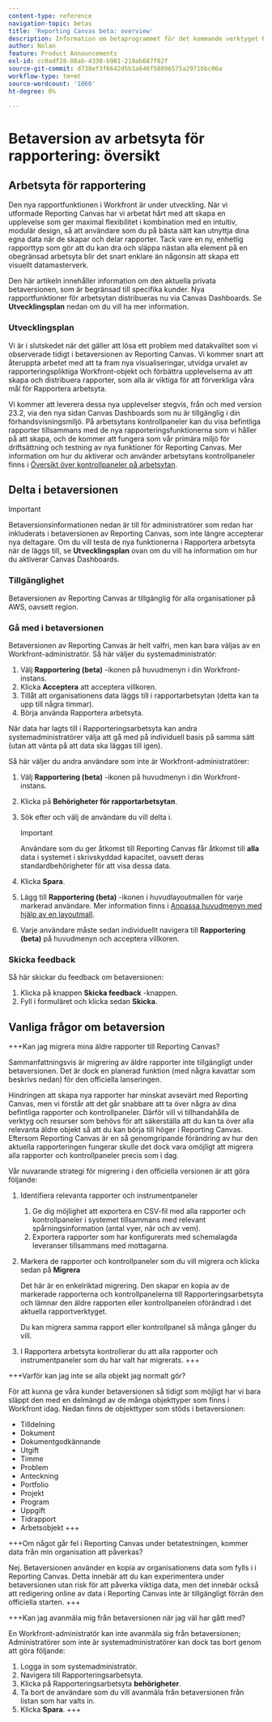 ```yaml
---
content-type: reference
navigation-topic: betas
title: 'Reporting Canvas beta: overview'
description: Information om betaprogrammet för det kommande verktyget Reporting Canvas för Adobe Workfront
author: Nolan
feature: Product Announcements
exl-id: cc0adf28-08ab-4330-b901-219ab687f02f
source-git-commit: d738ef3f6642d5b1a646f58896575a2971bbc06a
workflow-type: tm+mt
source-wordcount: '1060'
ht-degree: 0%

---
```



# Betaversion av arbetsyta för rapportering: översikt

## Arbetsyta för rapportering

Den nya rapportfunktionen i Workfront är under utveckling. När vi utformade Reporting Canvas har vi arbetat hårt med att skapa en upplevelse som ger maximal flexibilitet i kombination med en intuitiv, modulär design, så att användare som du på bästa sätt kan utnyttja dina egna data när de skapar och delar rapporter. Tack vare en ny, enhetlig rapporttyp som gör att du kan dra och släppa nästan alla element på en obegränsad arbetsyta blir det snart enklare än någonsin att skapa ett visuellt datamasterverk.

Den här artikeln innehåller information om den aktuella privata betaversionen, som är begränsad till specifika kunder. Nya rapportfunktioner för arbetsytan distribueras nu via Canvas Dashboards. Se **Utvecklingsplan** nedan om du vill ha mer information.

### Utvecklingsplan

Vi är i slutskedet när det gäller att lösa ett problem med datakvalitet som vi observerade tidigt i betaversionen av Reporting Canvas. Vi kommer snart att återuppta arbetet med att ta fram nya visualiseringar, utvidga urvalet av rapporteringspliktiga Workfront-objekt och förbättra upplevelserna av att skapa och distribuera rapporter, som alla är viktiga för att förverkliga våra mål för Rapportera arbetsyta.

Vi kommer att leverera dessa nya upplevelser stegvis, från och med version 23.2, via den nya sidan Canvas Dashboards som nu är tillgänglig i din förhandsvisningsmiljö. På arbetsytans kontrollpaneler kan du visa befintliga rapporter tillsammans med de nya rapporteringsfunktionerna som vi håller på att skapa, och de kommer att fungera som vår primära miljö för driftsättning och testning av nya funktioner för Reporting Canvas. Mer information om hur du aktiverar och använder arbetsytans kontrollpaneler finns i [Översikt över kontrollpaneler på arbetsytan](/help/quicksilver/reports-and-dashboards/dashboards/creating-and-managing-dashboards/canvas-dashboards-overview.md).

## Delta i betaversionen

>[!IMPORTANT]
>
>Betaversionsinformationen nedan är till för administratörer som redan har inkluderats i betaversionen av Reporting Canvas, som inte längre accepterar nya deltagare. Om du vill testa de nya funktionerna i Rapportera arbetsyta när de läggs till, se **Utvecklingsplan** ovan om du vill ha information om hur du aktiverar Canvas Dashboards.

### Tillgänglighet

Betaversionen av Reporting Canvas är tillgänglig för alla organisationer på AWS, oavsett region.

### Gå med i betaversionen

Betaversionen av Reporting Canvas är helt valfri, men kan bara väljas av en Workfront-administratör. Så här väljer du systemadministratör:

1. Välj **Rapportering (beta)** -ikonen på huvudmenyn i din Workfront-instans.
1. Klicka **Acceptera** att acceptera villkoren.
1. Tillåt att organisationens data läggs till i rapportarbetsytan (detta kan ta upp till några timmar).
1. Börja använda Rapportera arbetsyta.

När data har lagts till i Rapporteringsarbetsyta kan andra systemadministratörer välja att gå med på individuell basis på samma sätt (utan att vänta på att data ska läggas till igen).

Så här väljer du andra användare som inte är Workfront-administratörer:

1. Välj **Rapportering (beta)** -ikonen på huvudmenyn i din Workfront-instans.
1. Klicka på **Behörigheter för rapportarbetsytan**.
1. Sök efter och välj de användare du vill delta i.

   >[!IMPORTANT]
   >
   >Användare som du ger åtkomst till Reporting Canvas får åtkomst till **alla** data i systemet i skrivskyddad kapacitet, oavsett deras standardbehörigheter för att visa dessa data.

1. Klicka **Spara**.
1. Lägg till **Rapportering (beta)** -ikonen i huvudlayoutmallen för varje markerad användare. Mer information finns i [Anpassa huvudmenyn med hjälp av en layoutmall](/help/quicksilver/administration-and-setup/customize-workfront/use-layout-templates/customize-main-menu.md).
1. Varje användare måste sedan individuellt navigera till **Rapportering (beta)** på huvudmenyn och acceptera villkoren.

### Skicka feedback

Så här skickar du feedback om betaversionen:

1. Klicka på knappen **Skicka feedback** -knappen.
1. Fyll i formuläret och klicka sedan **Skicka**.

## Vanliga frågor om betaversion

+++Kan jag migrera mina äldre rapporter till Reporting Canvas?

Sammanfattningsvis är migrering av äldre rapporter inte tillgängligt under betaversionen. Det är dock en planerad funktion (med några kavattar som beskrivs nedan) för den officiella lanseringen.

Hindringen att skapa nya rapporter har minskat avsevärt med Reporting Canvas, men vi förstår att det går snabbare att ta över några av dina befintliga rapporter och kontrollpaneler. Därför vill vi tillhandahålla de verktyg och resurser som behövs för att säkerställa att du kan ta över alla relevanta äldre objekt så att du kan börja till höger i Reporting Canvas. Eftersom Reporting Canvas är en så genomgripande förändring av hur den aktuella rapporteringen fungerar skulle det dock vara omöjligt att migrera alla rapporter och kontrollpaneler precis som i dag.

Vår nuvarande strategi för migrering i den officiella versionen är att göra följande:

1. Identifiera relevanta rapporter och instrumentpaneler

   1. Ge dig möjlighet att exportera en CSV-fil med alla rapporter och kontrollpaneler i systemet tillsammans med relevant spårningsinformation (antal vyer, när och av vem).
   1. Exportera rapporter som har konfigurerats med schemalagda leveranser tillsammans med mottagarna.

1. Markera de rapporter och kontrollpaneler som du vill migrera och klicka sedan på **Migrera**

   Det här är en enkelriktad migrering. Den skapar en kopia av de markerade rapporterna och kontrollpanelerna till Rapporteringsarbetsyta och lämnar den äldre rapporten eller kontrollpanelen oförändrad i det aktuella rapportverktyget.

   Du kan migrera samma rapport eller kontrollpanel så många gånger du vill.

1. I Rapportera arbetsyta kontrollerar du att alla rapporter och instrumentpaneler som du har valt har migrerats.
+++

+++Varför kan jag inte se alla objekt jag normalt gör?

För att kunna ge våra kunder betaversionen så tidigt som möjligt har vi bara släppt den med en delmängd av de många objekttyper som finns i Workfront idag. Nedan finns de objekttyper som stöds i betaversionen:

* Tilldelning
* Dokument
* Dokumentgodkännande
* Utgift
* Timme
* Problem
* Anteckning
* Portfolio
* Projekt
* Program
* Uppgift
* Tidrapport
* Arbetsobjekt
+++

+++Om något går fel i Reporting Canvas under betatestningen, kommer data från min organisation att påverkas?

Nej. Betaversionen använder en kopia av organisationens data som fylls i i Reporting Canvas. Detta innebär att du kan experimentera under betaversionen utan risk för att påverka viktiga data, men det innebär också att redigering online av data i Reporting Canvas inte är tillgängligt förrän den officiella starten.
+++

+++Kan jag avanmäla mig från betaversionen när jag väl har gått med?

En Workfront-administratör kan inte avanmäla sig från betaversionen; Administratörer som inte är systemadministratörer kan dock tas bort genom att göra följande:

1. Logga in som systemadministratör.
1. Navigera till Rapporteringsarbetsyta.
1. Klicka på Rapporteringsarbetsyta **behörigheter**.
1. Ta bort de användare som du vill avanmäla från betaversionen från listan som har valts in.
1. Klicka **Spara**.
+++
